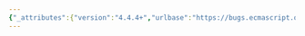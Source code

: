 ```yaml
---
{"_attributes":{"version":"4.4.4+","urlbase":"https://bugs.ecmascript.org/","maintainer":"dherman@mozilla.com"},"bug":{"bug_id":4156,"creation_ts":"2015-03-12 10:08:00 -0700","short_desc":"21.2.5.2.2 RegExpBuiltinExec:  step 10: \"i\" → \"lastIndex\"; step 15.d: \"else\" → \"Else\"; step 28.c.ii: \"capture\" → \"captureI\"","delta_ts":"2015-03-17 16:57:08 -0700","product":"Draft for 6th Edition","component":"editorial issue","version":"Rev 35: March 4, 2015 Release Candidate 2","rep_platform":"All","op_sys":"All","bug_status":"RESOLVED","resolution":"FIXED","priority":"Normal","bug_severity":"normal","everconfirmed":true,"reporter":{"uid":"claude.pache","name":"Claude Pache"},"assigned_to":{"uid":"allen","name":"Allen Wirfs-Brock"},"long_desc":[{"commentid":13708,"comment_count":0,"who":{"uid":"claude.pache","name":"Claude Pache"},"bug_when":"2015-03-12 10:08:25 -0700","thetext":"21.2.5.2.2 Runtime Semantics: RegExpBuiltinExec\n\nThree typos:\n\n(1) step 10 reads: \"... let i = 0.\"; should be: \"... let lastIndex = 0.\"\n\n(2) step 15.d: \"else\"; should be: \"Else\"\n\n(3) step 28.c.i: \"... of the code points of capture.\"; should be: \"... captureI.\""},{"commentid":13712,"comment_count":1,"who":{"uid":"allen","name":"Allen Wirfs-Brock"},"bug_when":"2015-03-12 11:25:49 -0700","thetext":"fixed in rev36 editor's draft"},{"commentid":13836,"comment_count":2,"who":{"uid":"allen","name":"Allen Wirfs-Brock"},"bug_when":"2015-03-17 16:57:08 -0700","thetext":"in rev36"}]}}
---
```

